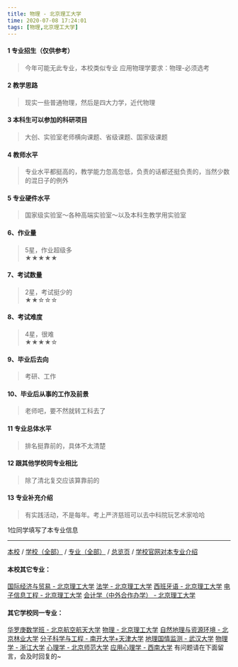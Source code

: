 ```yaml
---
title: 物理 - 北京理工大学
time: 2020-07-08 17:24:01
tags: [物理,北京理工大学]
---
```

#### 1 专业招生（仅供参考）  
> 今年可能无此专业，本校类似专业 应用物理学要求：物理-必须选考



#### 2 教学思路  
> 现实一些普通物理，然后是四大力学，近代物理



#### 3 本科生可以参加的科研项目  
>  大创、实验室老师横向课题、省级课题、国家级课题



#### 4 教师水平
> 专业水平都挺高的，教学能力忽高忽低，负责的话都还挺负责的，当然少数的混日子的例外



#### 5 专业硬件水平
> 国家级实验室～各种高端实验室～以及本科生教学用实验室



#### 6、作业量
> 5星，作业超级多  
★★★★★



#### 7、考试数量  
> 2星，考试挺少的  
★★☆☆☆



#### 8、考试难度  
> 4星，很难   
★★★★☆



#### 9、毕业后去向  
> 考研、工作



#### 10、毕业后从事的工作及前景  
> 老师吧，要不然就转工科去了



#### 11 专业总体水平 
> 排名挺靠前的，具体不太清楚



####  12 跟其他学校同专业相比 
> 除了清北复交应该算靠前的



####  13 专业补充介绍  
> 有实践活动，不是每年。考上严济慈班可以去中科院玩艺术家哈哈


 1位同学填写了本专业信息
***
[本校](https://univgo.github.io/2020/07/08/北京理工大学) / [学校（全部）](https://univgo.github.io/2020/07/08/3efa6bcca419) / [专业（全部）](https://univgo.github.io/2020/07/08/2d4c6d3552c2) / [总览页](https://univgo.github.io/2020/07/08/445daeb4fa00) / [学校官网对本专业介绍](http://admission.bit.edu.cn/colleges/wl.html)
#### 本校其它专业：
[国际经济与贸易 - 北京理工大学](https://univgo.github.io/2020/07/08/ebab770158ac)
[法学 - 北京理工大学](https://univgo.github.io/2020/07/08/a1edd0b533fb)
[西班牙语 - 北京理工大学](https://univgo.github.io/2020/07/08/e0901a0de766)
[电子信息工程 - 北京理工大学](https://univgo.github.io/2020/07/08/bf13725952ce)
[会计学（中外合作办学） - 北京理工大学](https://univgo.github.io/2020/07/08/f205ea963671)
#### 其它学校同一专业：
[华罗庚数学班 - 北京航空航天大学](https://univgo.github.io/2020/07/08/f523a3004e04)
[物理 - 北京理工大学](https://univgo.github.io/2020/07/08/39b1b8575f14)
[自然地理与资源环境 - 北京林业大学](https://univgo.github.io/2020/07/08/b31c5bfe4f61)
[分子科学与工程 - 南开大学+天津大学](https://univgo.github.io/2020/07/08/ef2a80f7bcd1)
[地理国情监测 - 武汉大学](https://univgo.github.io/2020/07/08/091b8174f54b)
[物理学 - 浙江大学](https://univgo.github.io/2020/07/08/425f9eb0e2db)
[心理学 - 北京师范大学](https://univgo.github.io/2020/07/08/65204f4bc5da)
[应用心理学 - 西南大学](https://univgo.github.io/2020/07/08/ac6d9c3baabd)
有问题请在下面留言，会及时回复的~